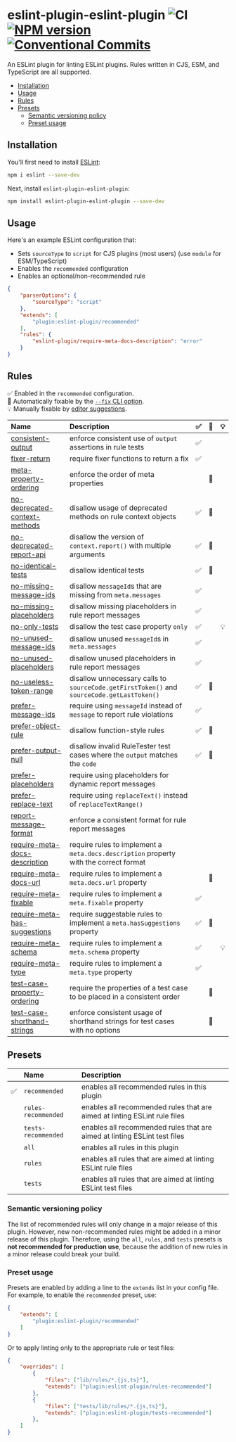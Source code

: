 # eslint-plugin-eslint-plugin ![CI](https://github.com/eslint-community/eslint-plugin-eslint-plugin/workflows/CI/badge.svg) [![NPM version](https://img.shields.io/npm/v/eslint-plugin-eslint-plugin.svg?style=flat)](https://npmjs.org/package/eslint-plugin-eslint-plugin) [![Conventional Commits](https://img.shields.io/badge/Conventional%20Commits-1.0.0-yellow.svg)](https://conventionalcommits.org)

An ESLint plugin for linting ESLint plugins. Rules written in CJS, ESM, and TypeScript are all supported.

<!-- vscode-markdown-toc -->
* [Installation](#Installation)
* [Usage](#Usage)
* [Rules](#Rules)
* [Presets](#Presets)
  * [Semantic versioning policy](#Semanticversioningpolicy)
  * [Preset usage](#Presetusage)

<!-- vscode-markdown-toc-config
	numbering=false
	autoSave=true
	/vscode-markdown-toc-config -->
<!-- /vscode-markdown-toc -->

## <a name='Installation'></a>Installation

You'll first need to install [ESLint](https://eslint.org):

```sh
npm i eslint --save-dev
```

Next, install `eslint-plugin-eslint-plugin`:

```sh
npm install eslint-plugin-eslint-plugin --save-dev
```

## <a name='Usage'></a>Usage

Here's an example ESLint configuration that:

* Sets `sourceType` to `script` for CJS plugins (most users) (use `module` for ESM/TypeScript)
* Enables the `recommended` configuration
* Enables an optional/non-recommended rule

```json
{
    "parserOptions": {
        "sourceType": "script"
    },
    "extends": [
        "plugin:eslint-plugin/recommended"
    ],
    "rules": {
        "eslint-plugin/require-meta-docs-description": "error"
    }
}
```

## <a name='Rules'></a>Rules

<!-- begin rules list -->

✅ Enabled in the `recommended` configuration.\
🔧 Automatically fixable by the [`--fix` CLI option](https://eslint.org/docs/user-guide/command-line-interface#--fix).\
💡 Manually fixable by [editor suggestions](https://eslint.org/docs/developer-guide/working-with-rules#providing-suggestions).

| Name                                                                         | Description                                                                                | ✅  | 🔧  | 💡  |
| :--------------------------------------------------------------------------- | :----------------------------------------------------------------------------------------- | :-- | :-- | :-- |
| [consistent-output](docs/rules/consistent-output.md)                         | enforce consistent use of `output` assertions in rule tests                                | ✅  |     |     |
| [fixer-return](docs/rules/fixer-return.md)                                   | require fixer functions to return a fix                                                    | ✅  |     |     |
| [meta-property-ordering](docs/rules/meta-property-ordering.md)               | enforce the order of meta properties                                                       |     | 🔧  |     |
| [no-deprecated-context-methods](docs/rules/no-deprecated-context-methods.md) | disallow usage of deprecated methods on rule context objects                               | ✅  | 🔧  |     |
| [no-deprecated-report-api](docs/rules/no-deprecated-report-api.md)           | disallow the version of `context.report()` with multiple arguments                         | ✅  | 🔧  |     |
| [no-identical-tests](docs/rules/no-identical-tests.md)                       | disallow identical tests                                                                   | ✅  | 🔧  |     |
| [no-missing-message-ids](docs/rules/no-missing-message-ids.md)               | disallow `messageId`s that are missing from `meta.messages`                                | ✅  |     |     |
| [no-missing-placeholders](docs/rules/no-missing-placeholders.md)             | disallow missing placeholders in rule report messages                                      | ✅  |     |     |
| [no-only-tests](docs/rules/no-only-tests.md)                                 | disallow the test case property `only`                                                     | ✅  |     | 💡  |
| [no-unused-message-ids](docs/rules/no-unused-message-ids.md)                 | disallow unused `messageId`s in `meta.messages`                                            | ✅  |     |     |
| [no-unused-placeholders](docs/rules/no-unused-placeholders.md)               | disallow unused placeholders in rule report messages                                       | ✅  |     |     |
| [no-useless-token-range](docs/rules/no-useless-token-range.md)               | disallow unnecessary calls to `sourceCode.getFirstToken()` and `sourceCode.getLastToken()` | ✅  | 🔧  |     |
| [prefer-message-ids](docs/rules/prefer-message-ids.md)                       | require using `messageId` instead of `message` to report rule violations                   | ✅  |     |     |
| [prefer-object-rule](docs/rules/prefer-object-rule.md)                       | disallow function-style rules                                                              | ✅  | 🔧  |     |
| [prefer-output-null](docs/rules/prefer-output-null.md)                       | disallow invalid RuleTester test cases where the `output` matches the `code`               | ✅  | 🔧  |     |
| [prefer-placeholders](docs/rules/prefer-placeholders.md)                     | require using placeholders for dynamic report messages                                     |     |     |     |
| [prefer-replace-text](docs/rules/prefer-replace-text.md)                     | require using `replaceText()` instead of `replaceTextRange()`                              |     |     |     |
| [report-message-format](docs/rules/report-message-format.md)                 | enforce a consistent format for rule report messages                                       |     |     |     |
| [require-meta-docs-description](docs/rules/require-meta-docs-description.md) | require rules to implement a `meta.docs.description` property with the correct format      |     |     |     |
| [require-meta-docs-url](docs/rules/require-meta-docs-url.md)                 | require rules to implement a `meta.docs.url` property                                      |     | 🔧  |     |
| [require-meta-fixable](docs/rules/require-meta-fixable.md)                   | require rules to implement a `meta.fixable` property                                       | ✅  |     |     |
| [require-meta-has-suggestions](docs/rules/require-meta-has-suggestions.md)   | require suggestable rules to implement a `meta.hasSuggestions` property                    | ✅  | 🔧  |     |
| [require-meta-schema](docs/rules/require-meta-schema.md)                     | require rules to implement a `meta.schema` property                                        | ✅  |     | 💡  |
| [require-meta-type](docs/rules/require-meta-type.md)                         | require rules to implement a `meta.type` property                                          | ✅  |     |     |
| [test-case-property-ordering](docs/rules/test-case-property-ordering.md)     | require the properties of a test case to be placed in a consistent order                   |     | 🔧  |     |
| [test-case-shorthand-strings](docs/rules/test-case-shorthand-strings.md)     | enforce consistent usage of shorthand strings for test cases with no options               |     | 🔧  |     |

<!-- end rules list -->

## <a name='Presets'></a>Presets

|   | Name | Description |
|:--|:-----|:------------|
| ✅ | `recommended` | enables all recommended rules in this plugin |
|   | `rules-recommended` | enables all recommended rules that are aimed at linting ESLint rule files |
|   | `tests-recommended` | enables all recommended rules that are aimed at linting ESLint test files |
|   | `all` | enables all rules in this plugin |
|   | `rules` | enables all rules that are aimed at linting ESLint rule files |
|   | `tests` | enables all rules that are aimed at linting ESLint test files |

### <a name='Semanticversioningpolicy'></a>Semantic versioning policy

The list of recommended rules will only change in a major release of this plugin. However, new non-recommended rules might be added in a minor release of this plugin. Therefore, using the `all`, `rules`, and `tests` presets is **not recommended for production use**, because the addition of new rules in a minor release could break your build.

### <a name='Presetusage'></a>Preset usage

Presets are enabled by adding a line to the `extends` list in your config file. For example, to enable the `recommended` preset, use:

```json
{
    "extends": [
        "plugin:eslint-plugin/recommended"
    ]
}
```

Or to apply linting only to the appropriate rule or test files:

```json
{
    "overrides": [
        {
            "files": ["lib/rules/*.{js,ts}"],
            "extends": ["plugin:eslint-plugin/rules-recommended"]
        },
        {
            "files": ["tests/lib/rules/*.{js,ts}"],
            "extends": ["plugin:eslint-plugin/tests-recommended"]
        },
    ]
}
```
